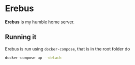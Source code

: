 # Erebus

**Erebus** is my humble home server.

## Running it

Erebus is run using `docker-compose`, that is in the root folder do

```sh
docker-compose up --detach
```

